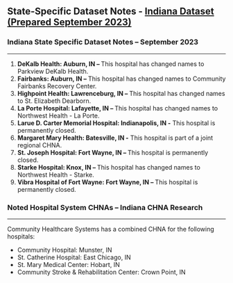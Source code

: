 ## State-Specific Dataset Notes - [Indiana Dataset (Prepared September 2023)](https://github.com/BroadStreet-Health/Community-Health-Needs-Assessments/blob/main/Indiana.csv)

### Indiana State Specific Dataset Notes – September 2023
---
1. <strong> DeKalb Health: Auburn, IN – </strong> This hospital has changed names to Parkview DeKalb Health.
1. <strong> Fairbanks: Auburn, IN – </strong> This hospital has changed names to Community Fairbanks Recovery Center.
1. <strong> Highpoint Health: Lawrenceburg, IN – </strong> This hospital has changed names to St. Elizabeth Dearborn.
1. <strong> La Porte Hospital: Lafayette, IN – </strong> This hospital has changed names to Northwest Health - La Porte.
1. <strong> Larue D. Carter Memorial Hospital: Indianapolis, IN -</strong> This hospital is permanently closed.
1. <strong> Margaret Mary Health: Batesville, IN -</strong> This hospital is part of a joint regional CHNA.
1. <strong> St. Joseph Hospital: Fort Wayne, IN – </strong> This hospital is permanently closed.
1. <strong> Starke Hospital: Knox, IN – </strong> This hospital has changed names to Northwest Health - Starke.
1. <strong> Vibra Hospital of Fort Wayne: Fort Wayne, IN – </strong> This hospital is permanently closed.

### Noted Hospital System CHNAs – Indiana CHNA Research
---
Community Healthcare Systems has a combined CHNA for the following hospitals:
*    Community Hospital: Munster, IN
*    St. Catherine Hospital: East Chicago, IN
*    St. Mary Medical Center: Hobart, IN
*    Community Stroke & Rehabilitation Center: Crown Point, IN
